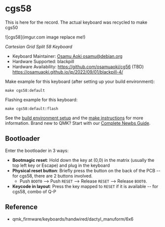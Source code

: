 # cgs58

This is here for the record.
The actual keyboard was recycled to make cgs50


![cgs58](imgur.com image replace me!)

*Cartesian Grid Split 58 Keyboard*

* Keyboard Maintainer: [Osamu Aoki <osamu@debian.org>](https://github.com/osamuaoki)
* Hardware Supported: blackpill
* Hardware Availability: https://github.com/osamuaoki/cg56 (TBD) https://osamuaoki.github.io/jp/2022/09/01/blackpill-4/

Make example for this keyboard (after setting up your build environment):

    make cgs58:default

Flashing example for this keyboard:

    make cgs58:default:flash

See the [build environment setup](https://docs.qmk.fm/#/getting_started_build_tools) and the [make instructions](https://docs.qmk.fm/#/getting_started_make_guide) for more information. Brand new to QMK? Start with our [Complete Newbs Guide](https://docs.qmk.fm/#/newbs).

## Bootloader

Enter the bootloader in 3 ways:

* **Bootmagic reset**: Hold down the key at (0,0) in the matrix (usually the top left key or Escape) and plug in the keyboard
* **Physical reset button**: Briefly press the button on the back of the PCB -- for cgs58, there are 2 buttons involved.
  * Push `BOOT0` --> Push `RESET` --> Release `RESET` --> Release `BOOT0`.
* **Keycode in layout**: Press the key mapped to `RESET` if it is available -- for cgs58, combo of Q-P

## Reference

 * qmk_firmware/keyboards/handwired/dactyl_manuform/6x6
